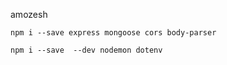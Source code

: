 
amozesh

 ` npm i --save express mongoose cors body-parser   `

 `` npm i --save  --dev nodemon dotenv  ``
